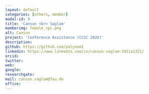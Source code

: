 ```yaml
---
layout: default
categories: [others, member]
modal-id: 9
title: 'Cansun <br> Saglam'
memberimg: female_cpc.png
alt: Cansun
project: 'Conference Assistance (CCSC 2026)'
description: 
github: https://github.com/polynom1
linkedin: https://www.linkedin.com/in/cansun-saglam-5921a1321/
orcid: 
twitter: 
web:
google: 
researchgate: 
mail: cansun.saglam@fau.de
office:
---
```

